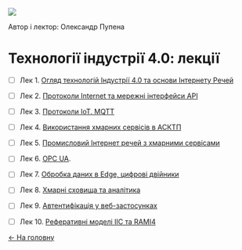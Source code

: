 ![](media/1.png)

Автор і лектор: Олександр Пупена 

# Технології індустрії 4.0: лекції

- [ ] Лек 1. [Огляд технологій Індустрії 4.0 та основи Інтернету Речей](intro.md) 

- [ ] Лек 2. [Протоколи Internet та мережні інтерфейси API](HTTPAPI.md)

- [ ] Лек 3. [Протоколи IoT. MQTT](MQTT.md)

- [ ] Лек 4. [Використання хмарних сервісів в АСКТП](cloud.md)

- [ ] Лек 5. [Промисловий Інтернет речей з хмарними сервісами](cloudiot.md) 

- [ ] Лек 6. [OPC UA](OPC_UA.md).
- [ ] Лек 7. [Обробка даних в Edge, цифрові двійники](twin.md)
- [ ] Лек 8. [Хмарні сховища та аналітика](analit.md)
- [ ] Лек 9. [Автентифікація у веб-застосунках](cloudauth.md)
- [ ] Лек 10. [Реферативні моделі IIC та RAMI4](refmodel.md)

[<- На головну](../)